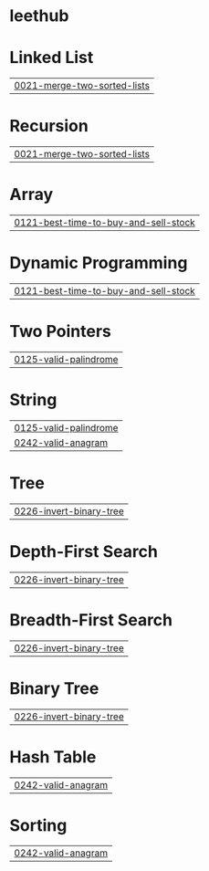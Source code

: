 # leethub


# Linked List
|  |
| ------- |
| [0021-merge-two-sorted-lists](https://github.com/SaeWooKKang/leethub/tree/master/0021-merge-two-sorted-lists) |
# Recursion
|  |
| ------- |
| [0021-merge-two-sorted-lists](https://github.com/SaeWooKKang/leethub/tree/master/0021-merge-two-sorted-lists) |
# Array
|  |
| ------- |
| [0121-best-time-to-buy-and-sell-stock](https://github.com/SaeWooKKang/leethub/tree/master/0121-best-time-to-buy-and-sell-stock) |
# Dynamic Programming
|  |
| ------- |
| [0121-best-time-to-buy-and-sell-stock](https://github.com/SaeWooKKang/leethub/tree/master/0121-best-time-to-buy-and-sell-stock) |
# Two Pointers
|  |
| ------- |
| [0125-valid-palindrome](https://github.com/SaeWooKKang/leethub/tree/master/0125-valid-palindrome) |
# String
|  |
| ------- |
| [0125-valid-palindrome](https://github.com/SaeWooKKang/leethub/tree/master/0125-valid-palindrome) |
| [0242-valid-anagram](https://github.com/SaeWooKKang/leethub/tree/master/0242-valid-anagram) |
# Tree
|  |
| ------- |
| [0226-invert-binary-tree](https://github.com/SaeWooKKang/leethub/tree/master/0226-invert-binary-tree) |
# Depth-First Search
|  |
| ------- |
| [0226-invert-binary-tree](https://github.com/SaeWooKKang/leethub/tree/master/0226-invert-binary-tree) |
# Breadth-First Search
|  |
| ------- |
| [0226-invert-binary-tree](https://github.com/SaeWooKKang/leethub/tree/master/0226-invert-binary-tree) |
# Binary Tree
|  |
| ------- |
| [0226-invert-binary-tree](https://github.com/SaeWooKKang/leethub/tree/master/0226-invert-binary-tree) |
# Hash Table
|  |
| ------- |
| [0242-valid-anagram](https://github.com/SaeWooKKang/leethub/tree/master/0242-valid-anagram) |
# Sorting
|  |
| ------- |
| [0242-valid-anagram](https://github.com/SaeWooKKang/leethub/tree/master/0242-valid-anagram) |